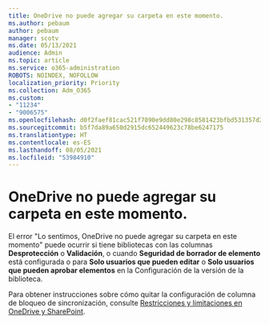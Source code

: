 ```yaml
---
title: OneDrive no puede agregar su carpeta en este momento.
ms.author: pebaum
author: pebaum
manager: scotv
ms.date: 05/13/2021
audience: Admin
ms.topic: article
ms.service: o365-administration
ROBOTS: NOINDEX, NOFOLLOW
localization_priority: Priority
ms.collection: Adm_O365
ms.custom:
- "11234"
- "9006575"
ms.openlocfilehash: d0f2faef81cac521f7890e9dd80e298c8581423bfbd531357d22f9e30ac89898
ms.sourcegitcommit: b5f7da89a650d2915dc652449623c78be6247175
ms.translationtype: HT
ms.contentlocale: es-ES
ms.lasthandoff: 08/05/2021
ms.locfileid: "53984910"
---
```

# <a name="onedrive-cant-add-your-folder-right-now"></a>OneDrive no puede agregar su carpeta en este momento.

El error "Lo sentimos, OneDrive no puede agregar su carpeta en este momento" puede ocurrir si tiene bibliotecas con las columnas **Desprotección** o **Validación**, o cuando **Seguridad de borrador de elemento** está configurada o para **Solo usuarios que pueden editar** o **Solo usuarios que pueden aprobar elementos** en la Configuración de la versión de la biblioteca. 

Para obtener instrucciones sobre cómo quitar la configuración de columna de bloqueo de sincronización, consulte [Restricciones y limitaciones en OneDrive y SharePoint](https://support.microsoft.com/office/64883a5d-228e-48f5-b3d2-eb39e07630fa).

